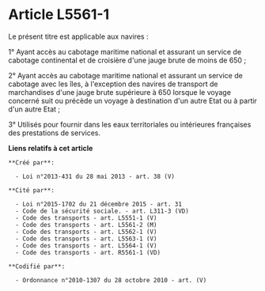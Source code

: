 # Article L5561-1

Le présent titre est applicable aux navires : 

1° Ayant accès au cabotage maritime national et assurant un service de cabotage continental et de croisière d'une jauge brute
de moins de 650 ; 

2° Ayant accès au cabotage maritime national et assurant un service de cabotage avec les îles, à l'exception des navires de
transport de marchandises d'une jauge brute supérieure à 650 lorsque le voyage concerné suit ou précède un voyage à
destination d'un autre Etat ou à partir d'un autre Etat ; 

3° Utilisés pour fournir dans les eaux territoriales ou intérieures françaises des prestations de services.

**Liens relatifs à cet article**

	**Créé par**:

	  - Loi n°2013-431 du 28 mai 2013 - art. 38 (V)

	**Cité par**:

	  - Loi n°2015-1702 du 21 décembre 2015 - art. 31
	  - Code de la sécurité sociale. - art. L311-3 (VD)
	  - Code des transports - art. L5551-1 (V)
	  - Code des transports - art. L5561-2 (M)
	  - Code des transports - art. L5562-1 (V)
	  - Code des transports - art. L5563-1 (V)
	  - Code des transports - art. L5564-1 (V)
	  - Code des transports - art. R5561-1 (VD)

	**Codifié par**:

	  - Ordonnance n°2010-1307 du 28 octobre 2010 - art. (V)
